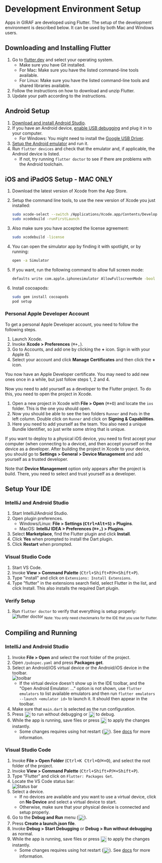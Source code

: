 # Development Environment Setup

Apps in GIRAF are developed using Flutter. The setup of the development
environment is described below. It can be used by both Mac and Windows users.

## Downloading and Installing Flutter

1. Go to [flutter.dev](https://flutter.dev/docs/get-started/install) and select
   your operating system.
    - Make sure you have Git installed.
    - For Mac: Make sure you have the listed command-line tools available.
    - For Linux: Make sure you have the listed command-line tools and shared libraries
     available.
1. Follow the instructions on how to download and unzip Flutter.
1. Update your path according to the instructions.

## Android Setup

1. [Download and install Android Studio](https://developer.android.com/studio).
1. If you have an Android device, [enable USB debugging](https://developer.android.com/studio/debug/dev-options)
   and plug it in to your computer.
    - For Windows: You might need to install the [Google USB Driver](https://developer.android.com/studio/run/win-usb).
1. [Setup the Android emulator](https://flutter.dev/docs/get-started/install/windows#install-android-studio)
   and run it.
1. Run `flutter devices` and check that the emulator and, if applicable, the Android
   device is listed.
    - If not, try running `flutter doctor` to see if there are problems with the
      Android toolchain.

## iOS and iPadOS Setup - MAC ONLY

1. Download the latest version of Xcode from the App Store.
1. Setup the command line tools, to use the new version of Xcode you just installed:

    ```bash
    sudo xcode-select --switch /Applications/Xcode.app/Contents/Developer
    sudo xcodebuild -runFirstLaunch
    ```

1. Also make sure you have accepted the license agreement:

    ```bash
    sudo xcodebuild -license
    ```

1. You can open the simulator app by finding it with spotlight, or by running:

    ```bash
    open -a Simulator
    ```

1. If you want, run the following command to allow full screen mode:

    ```bash
    defaults write com.apple.iphonesimulator AllowFullscreenMode -bool YES
    ```

1. Install cocoapods:

    ```bash
    sudo gem install cocoapods
    pod setup
    ```

### Personal Apple Developer Account

To get a personal Apple Developer account, you need to follow the following steps.

1. Launch Xcode.
1. Invoke __Xcode > Preferences__ (<kbd>⌘+,</kbd>).
1. Go to Accounts, and add one by clicking the __+__ icon. Sign in with your Apple
   ID.
1. Select your account and click __Manage Certificates__ and then click
   the __+__ icon.

You now have an Apple Developer certificate. You may need to add new ones once in
a while, but just follow steps 1, 2 and 4.

Now you need to add yourself as a developer to the Flutter project. To do this,
you need to open the project in Xcode.

1. Open a new project in Xcode with __File > Open__ (<kbd>⌘+O</kbd>) and locate
   the `ios` folder. This is the one you should open. 
1. Now you should be able to see the two folders `Runner` and `Pods` in the left
   column. Double click on `Runner` and click on __Signing & Capabilities__. 
1. Here you need to add yourself as the team. You also need a unique Bundle Identifier,
   so just write some string that is unique.

If you want to deploy to a physical iOS device, you need to first accept your
computer (when connecting to a device), and then accept yourself on the device as
a developer. After building the project in Xcode to your device, you should go
to __Settings > General > Device Management__ and add yourself as a trusted developer.

Note that __Device Management__ option only appears after the project is build.
There, you need to select and trust yourself as a developer.

## Setup Your IDE

### IntelliJ and Android Studio

1. Start IntelliJ/Android Studio.
1. Open plugin preferences.
    - Windows/Linux: __File > Settings (<kbd>Ctrl+Alt+S</kbd>) > Plugins__.
    - MacOS: __IntelliJ IDEA > Preferences (<kbd>⌘+,</kbd>) > Plugins__.
1. Select __Marketplace__, find the Flutter plugin and click __Install__.
1. Click __Yes__ when prompted to install the Dart plugin.
1. Click __Restart__ when prompted.

### Visual Studio Code

1. Start VS Code.
1. Invoke __View > Command Palette__ (<kbd>Ctrl+Shift+P</kbd>/<kbd>⌘+Shift+P</kbd>).
1. Type "install" and click on `Extensions: Install Extensions`.
1. Type "flutter" in the extensions search field, select Flutter in the list, and
   click Install. This also installs the required Dart plugin.

### Verify Setup

1. Run `flutter doctor` to verify that everything is setup properly:
   ![flutter doctor](https://i.imgur.com/0XC906V.png "flutter doctor")
   <sub>Note: You only need checkmarks for the IDE that you use for Flutter.</sub>

## Compiling and Running

### IntelliJ and Android Studio

1. Invoke __File > Open__ and select the root folder of the project.
1. Open `/pubspec.yaml` and press __Packages get__.
1. Select an Android/iOS virtual device or the Android/iOS device in the toolbar.  
    ![toolbar](https://i.imgur.com/7RE2qan.png "Android Studio/IntelliJ Toolbar")
    -  If the virtual device doesn't show up in the IDE toolbar, and the "Open
       Android Emulator: …" option is not shown, use `flutter emulators` to list
       available emulators and then run `flutter emulators --launch <emulator id>`
       to launch it. It should then appear in the toolbar.
1. Make sure that `main.dart` is selected as the run configuration.
1. Press <img src="https://i.imgur.com/BEvXOqT.png" alt="Run" width="20px" align="top">
   to run without debugging or <img src="https://i.imgur.com/Lhng0Hq.png" alt="Debug" width="20px" align="top"> to debug.
1. While the app is running, save files or press <img src="https://i.imgur.com/bP2pSIS.png" alt="Hot reload" width="20px" align="top">
   to apply the changes instantly.
    - Some changes requires using hot restart (<img src="https://i.imgur.com/yCvF97E.png" alt="Hot restart" width="20px" align="top">).
      See [docs](https://flutter.dev/docs/development/tools/hot-reload) for more
      information.

### Visual Studio Code

1. Invoke __File > Open Folder__ (<kbd>Ctrl+K Ctrl+O</kbd>/<kbd>⌘+O</kbd>), and
   select the root folder of the project.
1. Invoke __View > Command Palette__ (<kbd>Ctrl+Shift+P</kbd>/<kbd>⌘+Shift+P</kbd>).
1. Type "Flutter" and click on `Flutter: Packages Get`.
1. Locate the VS Code status bar:  
   ![Status bar](https://i.imgur.com/5NxR84J.png?3 "Status bar")
1. Select a device.
    - If no devices are available and you want to use a virtual device,
      click on __No Device__ and select a virtual device to start.
    - Otherwise, make sure that your physical device is connected and setup properly.
1. Go to the __Debug and Run__ menu (<img src="https://i.imgur.com/NR1E5TQ.png" alt="D&R" width="20px" align="top">).
1. Press __Create a launch.json file__.
1. Invoke __Debug > Start Debugging__ or __Debug > Run without debugging__ as normal.
1. While the app is running, save files or press <img src="https://i.imgur.com/JjoCWDm.png" alt="Hot reload" width="20px" align="top">
   to apply the changes instantly.
    - Some changes requires using hot restart (<img src="https://i.imgur.com/X8NIyyF.png" alt="Hot restart" width="20px" align="top">).
      See [docs](https://flutter.dev/docs/development/tools/hot-reload) for more information.
